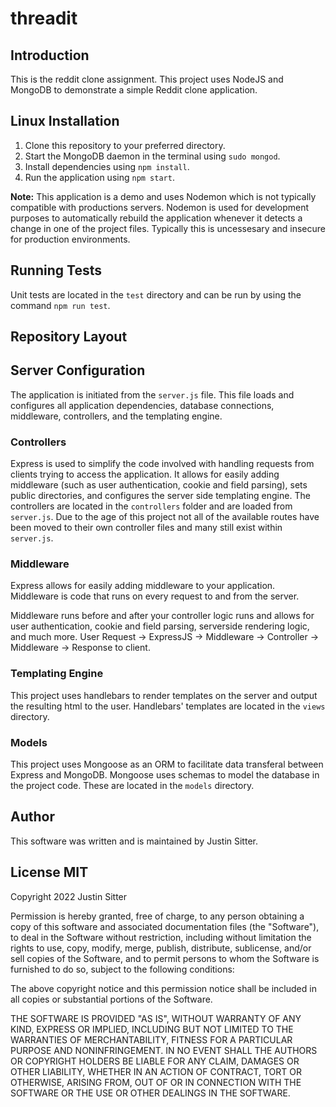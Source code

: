 # threadit
## Introduction
This is the reddit clone assignment. This project uses NodeJS and MongoDB to demonstrate a simple Reddit clone application.

## Linux Installation

1. Clone this repository to your preferred directory.
2. Start the MongoDB daemon in the terminal using `sudo mongod`.
3. Install dependencies using `npm install`.
4. Run the application using `npm start`.

**Note:** This application is a demo and uses Nodemon which is not typically compatible with productions servers. Nodemon is used for development purposes to automatically rebuild the application whenever it detects a change in one of the project files. Typically this is uncessesary and insecure for production environments.

## Running Tests
Unit tests are located in the `test` directory and can be run by using the command `npm run test`.

## Repository Layout

## Server Configuration
The application is initiated from the `server.js` file. This file loads and configures all application dependencies, database connections, middleware, controllers, and the templating engine.

### Controllers
Express is used to simplify the code involved with handling requests from clients trying to access the application. It allows for easily adding middleware (such as user authentication, cookie and field parsing), sets public directories, and configures the server side templating engine. The controllers are located in the `controllers` folder and are loaded from `server.js`. Due to the age of this project not all of the available routes have been moved to their own controller files and many still exist within `server.js`.

### Middleware
Express allows for easily adding middleware to your application. Middleware is code that runs on every request to and from the server.

Middleware runs before and after your controller logic runs and allows for user authentication, cookie and field parsing, serverside rendering logic, and much more. 
User Request -> ExpressJS -> Middleware -> Controller -> Middleware -> Response to client.

### Templating Engine
This project uses handlebars to render templates on the server and output the resulting html to the user. Handlebars' templates are located in the `views` directory.


### Models
This project uses Mongoose as an ORM to facilitate data transferal between Express and MongoDB. Mongoose uses schemas to model the database in the project code. These are located in the `models` directory.

## Author
This software was written and is maintained by Justin Sitter.

## License MIT
Copyright 2022 Justin Sitter

Permission is hereby granted, free of charge, to any person obtaining a copy of this software and associated documentation files (the "Software"), to deal in the Software without restriction, including without limitation the rights to use, copy, modify, merge, publish, distribute, sublicense, and/or sell copies of the Software, and to permit persons to whom the Software is furnished to do so, subject to the following conditions:

The above copyright notice and this permission notice shall be included in all copies or substantial portions of the Software.

THE SOFTWARE IS PROVIDED "AS IS", WITHOUT WARRANTY OF ANY KIND, EXPRESS OR IMPLIED, INCLUDING BUT NOT LIMITED TO THE WARRANTIES OF MERCHANTABILITY, FITNESS FOR A PARTICULAR PURPOSE AND NONINFRINGEMENT. IN NO EVENT SHALL THE AUTHORS OR COPYRIGHT HOLDERS BE LIABLE FOR ANY CLAIM, DAMAGES OR OTHER LIABILITY, WHETHER IN AN ACTION OF CONTRACT, TORT OR OTHERWISE, ARISING FROM, OUT OF OR IN CONNECTION WITH THE SOFTWARE OR THE USE OR OTHER DEALINGS IN THE SOFTWARE.

